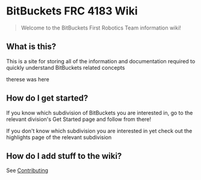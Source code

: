 # BitBuckets FRC 4183 Wiki

> Welcome to the BitBuckets First Robotics Team information wiki!

## What is this?
This is a site for storing all of the information and documentation 
required to quickly understand BitBuckets related concepts

therese was here

## How do I get started?
If you know which subdivision of BitBuckets you are interested in, go to 
the relevant division's Get Started page and follow from there!

If you don't know which subdivision you are interested in yet check out 
the highlights page of the relevant subdivision

## How do I add stuff to the wiki?
See [Contributing](./other/contributing.md)


